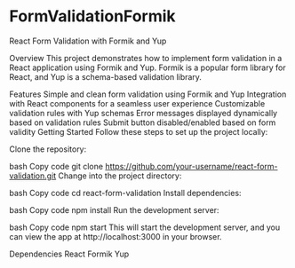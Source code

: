 # FormValidationFormik
React Form Validation with Formik and Yup

Overview
This project demonstrates how to implement form validation in a React application using Formik and Yup. Formik is a popular form library for React, and Yup is a schema-based validation library.

Features
Simple and clean form validation using Formik and Yup
Integration with React components for a seamless user experience
Customizable validation rules with Yup schemas
Error messages displayed dynamically based on validation rules
Submit button disabled/enabled based on form validity
Getting Started
Follow these steps to set up the project locally:

Clone the repository:

bash
Copy code
git clone https://github.com/your-username/react-form-validation.git
Change into the project directory:

bash
Copy code
cd react-form-validation
Install dependencies:

bash
Copy code
npm install
Run the development server:

bash
Copy code
npm start
This will start the development server, and you can view the app at http://localhost:3000 in your browser.

Dependencies
React
Formik
Yup
